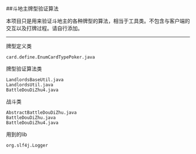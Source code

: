 ##斗地主牌型验证算法

本项目只是用来验证斗地主的各种牌型的算法，相当于工具类。不包含与客户端的交互以及打牌过程。请自行添加。

-----------
牌型定义类
```
card.define.EnumCardTypePoker.java
```
牌型验证算法类
```
LandlordsBaseUtil.java
LandlordsUtil.java
BattleDouDiZhu4.java
```
战斗类
```
AbstractBattleDouDiZhu.java
BattleDouDiZhu.java
BattleDouDiZhu4.java
```
用到的lib
```
org.slf4j.Logger
```